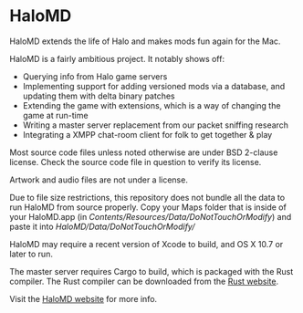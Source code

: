 HaloMD
======

HaloMD extends the life of Halo and makes mods fun again for the Mac.

HaloMD is a fairly ambitious project. It notably shows off:

- Querying info from Halo game servers
- Implementing support for adding versioned mods via a database, and updating them with delta binary patches
- Extending the game with extensions, which is a way of changing the game at run-time
- Writing a master server replacement from our packet sniffing research
- Integrating a XMPP chat-room client for folk to get together & play

Most source code files unless noted otherwise are under BSD 2-clause license. Check the source code file in question to verify its license.

Artwork and audio files are not under a license.

Due to file size restrictions, this repository does not bundle all the data to run HaloMD from source properly. Copy your Maps folder that is inside of your HaloMD.app (in *Contents/Resources/Data/DoNotTouchOrModify*) and paste it into *HaloMD/Data/DoNotTouchOrModify/*

HaloMD may require a recent version of Xcode to build, and OS X 10.7 or later to run.

The master server requires Cargo to build, which is packaged with the Rust compiler. The Rust compiler can be downloaded from the [Rust website](http://www.rust-lang.org).

Visit the [HaloMD website](http://www.halomd.net) for more info.
